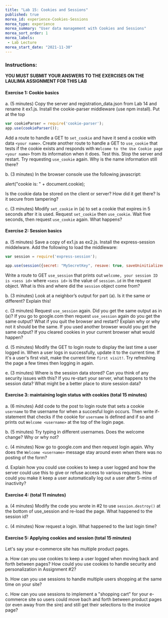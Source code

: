 ```yaml
--- 
title: "Lab 15: Cookies and Sessions" 
published: true 
morea_id: experience-Cookies-Sessions
morea_type: experience 
morea_summary: "User data management with Cookies and Sessions"
morea_sort_order: 1 
morea_labels:
 - Lab Lecture
morea_start_date: "2021-11-30"
---
```


### Instructions: 
**YOU MUST SUBMIT YOUR ANSWERS TO THE EXERCISES ON THE LAULIMA ASSIGNMENT FOR THIS LAB**

#### Exercise 1: Cookie basics

a. (5 minutes) Copy the server and registration_data.json from Lab 14 and rename it ex1.js. Install the cookie-parser middleware (use npm install). Put at the top
```Javascript
var cookieParser = require('cookie-parser');
app.use(cookieParser());
```
 Add a route to handle a GET to `set_cookie` and have it send a cookie with data `<your name>`. Create another route to handle a GET to `use_cookie` that tests if the cookie exists and responds with `Welcome to the Use Cookie page <your name>` from its information when it does. Test this. Stop the server and restart. Try requesting `use_cookie` again. Why is the name information still there?  



b. (3 minutes) In the browser console use the following javascript:

alert("cookie is: " + document.cookie);

Is the cookie data be stored on the client or server? How did it get there? Is it secure from tampering? 



c. (3 minutes) Modify `set_cookie` in (a) to set a cookie that expires in 5 seconds after it is used. Request `set_cookie` then `use_cookie`. Wait five seconds, then request `use_cookie` again. What happens? 



#### Exercise 2: Session basics

a. (5 minutes) Save a copy of ex1.js as ex2.js. Install the express-session middelware. Add the following to load the middleware:
```Javascript
var session = require('express-session');

app.use(session({secret: "MySecretKey", resave: true, saveUninitialized: true}));
```
Write a route to GET `use_session` that prints out `welcome, your session ID is <sess id>` where `<sess id>` is the value of `session.id` in the request object. What is this and where did the `session` object come from?


b. (3 minutes) Look at a neighbor’s output for part (a). Is it the same or different? Explain this! 

c. (3 minutes) Request `use_session` again. Did you get the same output as in (a)? If you go to google.com then request `use_session` again do you get the same output? What if you quit the browser and restart? Explain why or why not it should be the same. If you used another browser would you get the same output? If you cleared cookies in your current browser what would happen?

d. (5 minutes) Modify the GET to login route to display the last time a user logged in. When a user logs in successfully, update it to the current time. If it's a user's first visit, make the current time `first visit!`. Try refreshing the page a few times then logging in again.

e. (3 minutes) Where is the session data stored? Can you think of any security issues with this? If you re-start your server, what happens to the session data? What might be a better place to store session data?



#### Exercise 3: maintaining login status with cookies (total 15 minutes)

a. (6 minutes) Add code to the post to login route that sets a cookie `username` to the username for when a succesful login occurs. Then write if-statement that checks if the cookie for `username` is defined and if so and prints out `Welcome <username>` at the top of the login page. 

b. (5 minutes) Try typing in different usernames. Does the welcome change? Why or why not?

c. (4 minutes) Now go to google.com and then request login again. Why does the `Welcome <username>` message stay around even when there was no posting of the form?

d. Explain how you could use cookies to keep a user logged and how the server could use this to give or refuse access to various requests. How could you make it keep a user automatically log out a user after 5-mins of inactivity?   

#### Exercise 4: (total 11 minutes)

a. (4 minutes) Modify the code you wrote in #2 to use `session.destroy()` at the bottom of use_session and re-load the page. What happened to the session id? 

c. (4 minutes) Now request a login. What happened to the last login time?


#### Exercise 5: Applying cookies and session (total 15 minutes)
Let's say your e-commerce site has multiple product pages. 

a. How can you use cookies to keep a user logged when moving back and forth between pages? How could you use cookies to handle security and personalization in Assignment #2?

b. How can you use sessions to handle multiple users shopping at the same time on your site?

c. How can you use sessions to implement a "shopping cart" for your e-commerce site so users could move bach and forth between product pages (or even away from the sire) and still get their selections to the invoice page?

